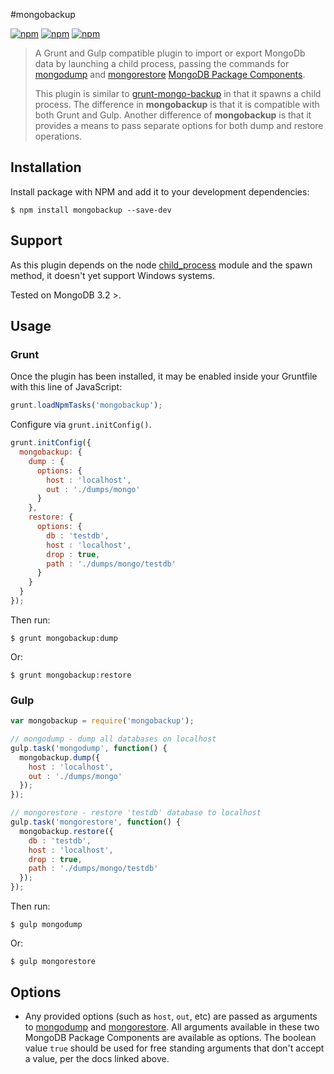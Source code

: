 #mongobackup

[![npm](https://img.shields.io/npm/v/mongobackup.svg)]()
[![npm](https://img.shields.io/npm/dm/mongobackup.svg)]()
[![npm](https://img.shields.io/npm/dt/mongobackup.svg)]()

> A Grunt and Gulp compatible plugin to import or export MongoDb data by launching a child process, passing the commands for [mongodump](http://docs.mongodb.org/manual/reference/program/mongodump/) and [mongorestore](http://docs.mongodb.org/manual/reference/program/mongorestore/) [MongoDB Package Components](http://docs.mongodb.org/manual/reference/program/).
>
> This plugin is similar to [grunt-mongo-backup](https://github.com/seogrady/grunt-mongo-backup) in that it spawns a child process. The difference in **mongobackup** is that it is compatible with both Grunt and Gulp. Another difference of **mongobackup** is that it provides a means to pass separate options for both dump and restore operations.

## Installation

Install package with NPM and add it to your development dependencies:

```
$ npm install mongobackup --save-dev
```

## Support

As this plugin depends on the node [child_process](http://nodejs.org/api/child_process.html#child_process_child_process_spawn_command_args_options) module and the spawn method, it doesn't yet support Windows systems.

Tested on MongoDB 3.2 >.

## Usage

### Grunt

Once the plugin has been installed, it may be enabled inside your Gruntfile with this line of JavaScript:

```javascript
grunt.loadNpmTasks('mongobackup');
```

Configure via `grunt.initConfig()`.

```javascript
grunt.initConfig({
  mongobackup: {
    dump : {
      options: {
        host : 'localhost',
        out : './dumps/mongo'
      }
    },
    restore: {
      options: {
        db : 'testdb',
        host : 'localhost',
        drop : true,
        path : './dumps/mongo/testdb'
      }
    }
  }
});
```

Then run:

```
$ grunt mongobackup:dump
```

Or:

```
$ grunt mongobackup:restore
```

### Gulp

```javascript
var mongobackup = require('mongobackup');

// mongodump - dump all databases on localhost
gulp.task('mongodump', function() {
  mongobackup.dump({
    host : 'localhost',
    out : './dumps/mongo'
  });
});

// mongorestore - restore 'testdb' database to localhost
gulp.task('mongorestore', function() {
  mongobackup.restore({
    db : 'testdb',
    host : 'localhost',
    drop : true,
    path : './dumps/mongo/testdb'
  });
});
```

Then run:

```
$ gulp mongodump
```

Or:

```
$ gulp mongorestore
```

## Options

- Any provided options (such as `host`, `out`, etc) are passed as arguments to [mongodump](http://docs.mongodb.org/manual/reference/program/mongodump/) and [mongorestore](http://docs.mongodb.org/manual/reference/program/mongorestore/). All arguments available in these two MongoDB Package Components are available as options. The boolean value `true` should be used for free standing arguments that don't accept a value, per the docs linked above.